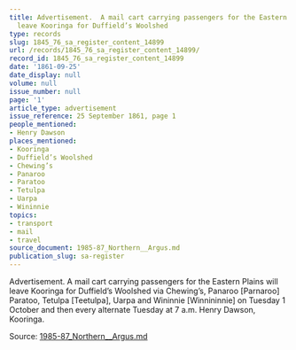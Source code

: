 ```yaml
---
title: Advertisement.  A mail cart carrying passengers for the Eastern Plains will
  leave Kooringa for Duffield’s Woolshed
type: records
slug: 1845_76_sa_register_content_14899
url: /records/1845_76_sa_register_content_14899/
record_id: 1845_76_sa_register_content_14899
date: '1861-09-25'
date_display: null
volume: null
issue_number: null
page: '1'
article_type: advertisement
issue_reference: 25 September 1861, page 1
people_mentioned:
- Henry Dawson
places_mentioned:
- Kooringa
- Duffield’s Woolshed
- Chewing’s
- Panaroo
- Paratoo
- Tetulpa
- Uarpa
- Wininnie
topics:
- transport
- mail
- travel
source_document: 1985-87_Northern__Argus.md
publication_slug: sa-register
---
```


Advertisement.  A mail cart carrying passengers for the Eastern Plains will leave Kooringa for Duffield’s Woolshed via Chewing’s, Panaroo [Parnaroo] Paratoo, Tetulpa [Teetulpa], Uarpa and Wininnie [Winnininnie] on Tuesday 1 October and then every alternate Tuesday at 7 a.m.  Henry Dawson, Kooringa.

Source: [1985-87_Northern__Argus.md](/downloads/markdown/1985-87_Northern__Argus.md)
